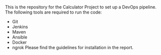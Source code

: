 This is the repository for the Calculator Project to set up a DevOps pipeline. <br> The following tools are required to run the code:
- Git
- Jenkins
- Maven
- Ansible
- Docker
- ngrok
Please find the guidelines for installation in the report.
